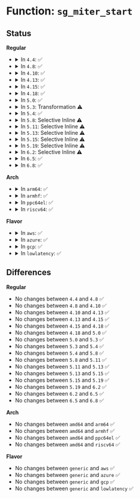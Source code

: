# Function: <code>sg_miter_start</code>

## Status
<b>Regular</b>
<ul>
<li>
<details>
<summary>In <code>4.4</code>: ✅</summary>

```c
void sg_miter_start(struct sg_mapping_iter *miter, struct scatterlist *sgl, unsigned int nents, unsigned int flags);
```

**Collision:** Unique Global

**Inline:** No

**Transformation:** False

**Instances:**

```
In lib/scatterlist.c (ffffffff813fa150)
Location: lib/scatterlist.c:484
Inline: False
Direct callers:
  - lib/scatterlist.c:sg_copy_buffer
```
**Symbols:**

```
ffffffff813fa150-ffffffff813fa1c3: sg_miter_start (STB_GLOBAL)
```
</details>
</li>
<li>
<details>
<summary>In <code>4.8</code>: ✅</summary>

```c
void sg_miter_start(struct sg_mapping_iter *miter, struct scatterlist *sgl, unsigned int nents, unsigned int flags);
```

**Collision:** Unique Global

**Inline:** No

**Transformation:** False

**Instances:**

```
In lib/scatterlist.c (ffffffff814411a0)
Location: lib/scatterlist.c:484
Inline: False
Direct callers:
  - lib/scatterlist.c:sg_copy_buffer
  - lib/mpi/mpicoder.c:mpi_read_raw_from_sgl
  - lib/mpi/mpicoder.c:mpi_write_to_sgl
  - drivers/ata/libata-scsi.c:ata_scsi_report_zones_complete
```
**Symbols:**

```
ffffffff814411a0-ffffffff81441213: sg_miter_start (STB_GLOBAL)
```
</details>
</li>
<li>
<details>
<summary>In <code>4.10</code>: ✅</summary>

```c
void sg_miter_start(struct sg_mapping_iter *miter, struct scatterlist *sgl, unsigned int nents, unsigned int flags);
```

**Collision:** Unique Global

**Inline:** No

**Transformation:** False

**Instances:**

```
In lib/scatterlist.c (ffffffff8145e340)
Location: lib/scatterlist.c:484
Inline: False
Direct callers:
  - lib/scatterlist.c:sg_copy_buffer
  - lib/mpi/mpicoder.c:mpi_read_raw_from_sgl
  - lib/mpi/mpicoder.c:mpi_write_to_sgl
  - drivers/scsi/sd_zbc.c:sd_zbc_report_zones_complete
  - drivers/ata/libata-scsi.c:ata_scsi_report_zones_complete
```
**Symbols:**

```
ffffffff8145e340-ffffffff8145e3b3: sg_miter_start (STB_GLOBAL)
```
</details>
</li>
<li>
<details>
<summary>In <code>4.13</code>: ✅</summary>

```c
void sg_miter_start(struct sg_mapping_iter *miter, struct scatterlist *sgl, unsigned int nents, unsigned int flags);
```

**Collision:** Unique Global

**Inline:** No

**Transformation:** False

**Instances:**

```
In lib/scatterlist.c (ffffffff814634b0)
Location: lib/scatterlist.c:484
Inline: False
Direct callers:
  - lib/scatterlist.c:sg_zero_buffer
  - lib/scatterlist.c:sg_copy_buffer
  - lib/mpi/mpicoder.c:mpi_read_raw_from_sgl
  - lib/mpi/mpicoder.c:mpi_write_to_sgl
  - drivers/scsi/sd_zbc.c:sd_zbc_report_zones_complete
  - drivers/ata/libata-scsi.c:ata_scsi_report_zones_complete
```
**Symbols:**

```
ffffffff814634b0-ffffffff8146350e: sg_miter_start (STB_GLOBAL)
```
</details>
</li>
<li>
<details>
<summary>In <code>4.15</code>: ✅</summary>

```c
void sg_miter_start(struct sg_mapping_iter *miter, struct scatterlist *sgl, unsigned int nents, unsigned int flags);
```

**Collision:** Unique Global

**Inline:** No

**Transformation:** False

**Instances:**

```
In lib/scatterlist.c (ffffffff8148f3c0)
Location: lib/scatterlist.c:525
Inline: False
Direct callers:
  - lib/scatterlist.c:sg_zero_buffer
  - lib/scatterlist.c:sg_copy_buffer
  - lib/mpi/mpicoder.c:mpi_read_raw_from_sgl
  - lib/mpi/mpicoder.c:mpi_write_to_sgl
  - drivers/scsi/sd_zbc.c:sd_zbc_report_zones_complete
  - drivers/ata/libata-scsi.c:ata_scsi_report_zones_complete
```
**Symbols:**

```
ffffffff8148f3c0-ffffffff8148f41d: sg_miter_start (STB_GLOBAL)
```
</details>
</li>
<li>
<details>
<summary>In <code>4.18</code>: ✅</summary>

```c
void sg_miter_start(struct sg_mapping_iter *miter, struct scatterlist *sgl, unsigned int nents, unsigned int flags);
```

**Collision:** Unique Global

**Inline:** No

**Transformation:** False

**Instances:**

```
In lib/scatterlist.c (ffffffff814c3fd0)
Location: lib/scatterlist.c:640
Inline: False
Direct callers:
  - lib/scatterlist.c:sg_zero_buffer
  - lib/scatterlist.c:sg_copy_buffer
  - lib/mpi/mpicoder.c:mpi_read_raw_from_sgl
  - lib/mpi/mpicoder.c:mpi_write_to_sgl
  - drivers/scsi/sd_zbc.c:sd_zbc_report_zones_complete
  - drivers/ata/libata-scsi.c:ata_scsi_report_zones_complete
```
**Symbols:**

```
ffffffff814c3fd0-ffffffff814c402d: sg_miter_start (STB_GLOBAL)
```
</details>
</li>
<li>
<details>
<summary>In <code>5.0</code>: ✅</summary>

```c
void sg_miter_start(struct sg_mapping_iter *miter, struct scatterlist *sgl, unsigned int nents, unsigned int flags);
```

**Collision:** Unique Global

**Inline:** No

**Transformation:** False

**Instances:**

```
In lib/scatterlist.c (ffffffff814d86d0)
Location: lib/scatterlist.c:640
Inline: False
Direct callers:
  - lib/scatterlist.c:sg_zero_buffer
  - lib/scatterlist.c:sg_copy_buffer
  - lib/mpi/mpicoder.c:mpi_read_raw_from_sgl
  - lib/mpi/mpicoder.c:mpi_write_to_sgl
  - drivers/ata/libata-scsi.c:ata_scsi_report_zones_complete
```
**Symbols:**

```
ffffffff814d86d0-ffffffff814d872d: sg_miter_start (STB_GLOBAL)
```
</details>
</li>
<li>
<details>
<summary>In <code>5.3</code>: Transformation ⚠️</summary>

```c
void sg_miter_start(struct sg_mapping_iter *miter, struct scatterlist *sgl, unsigned int nents, unsigned int flags);
```

**Collision:** Unique Global

**Inline:** No

**Transformation:** True

**Instances:**

```
In lib/scatterlist.c (0)
Location: lib/scatterlist.c:674
Inline: False
Direct callers:
  - lib/scatterlist.c:sg_zero_buffer
  - lib/scatterlist.c:sg_copy_buffer
  - lib/mpi/mpicoder.c:mpi_read_raw_from_sgl
  - lib/mpi/mpicoder.c:mpi_write_to_sgl
  - drivers/ata/libata-scsi.c:ata_scsi_report_zones_complete
```
**Symbols:**

```
ffffffff81505188-ffffffff8150519b: sg_miter_start.cold (STB_LOCAL)
ffffffff815045d0-ffffffff8150462e: sg_miter_start (STB_GLOBAL)
```
</details>
</li>
<li>
<details>
<summary>In <code>5.4</code>: ✅</summary>

```c
void sg_miter_start(struct sg_mapping_iter *miter, struct scatterlist *sgl, unsigned int nents, unsigned int flags);
```

**Collision:** Unique Global

**Inline:** No

**Transformation:** False

**Instances:**

```
In lib/scatterlist.c (ffffffff815225c0)
Location: lib/scatterlist.c:674
Inline: False
Direct callers:
  - lib/scatterlist.c:sg_zero_buffer
  - lib/scatterlist.c:sg_copy_buffer
  - lib/mpi/mpicoder.c:mpi_read_raw_from_sgl
  - lib/mpi/mpicoder.c:mpi_write_to_sgl
  - drivers/ata/libata-scsi.c:ata_scsi_report_zones_complete
```
**Symbols:**

```
ffffffff815225c0-ffffffff81522619: sg_miter_start (STB_GLOBAL)
```
</details>
</li>
<li>
<details>
<summary>In <code>5.8</code>: Selective Inline ⚠️</summary>

```c
void sg_miter_start(struct sg_mapping_iter *miter, struct scatterlist *sgl, unsigned int nents, unsigned int flags);
```

**Collision:** Unique Global

**Inline:** Selective

**Transformation:** False

**Instances:**

```
In lib/scatterlist.c (ffffffff81585e9b)
Location: lib/scatterlist.c:674
Inline: True
Inline callers:
  - lib/scatterlist.c:sg_zero_buffer
  - lib/scatterlist.c:sg_copy_buffer
Direct callers:
  - lib/mpi/mpicoder.c:mpi_read_raw_from_sgl
  - lib/mpi/mpicoder.c:mpi_write_to_sgl
  - drivers/ata/libata-scsi.c:ata_scsi_report_zones_complete
```
**Symbols:**

```
ffffffff81585920-ffffffff81585969: sg_miter_start (STB_GLOBAL)
```
</details>
</li>
<li>
<details>
<summary>In <code>5.11</code>: Selective Inline ⚠️</summary>

```c
void sg_miter_start(struct sg_mapping_iter *miter, struct scatterlist *sgl, unsigned int nents, unsigned int flags);
```

**Collision:** Unique Global

**Inline:** Selective

**Transformation:** False

**Instances:**

```
In lib/scatterlist.c (ffffffff815a2f7b)
Location: lib/scatterlist.c:755
Inline: True
Inline callers:
  - lib/scatterlist.c:sg_zero_buffer
  - lib/scatterlist.c:sg_copy_buffer
Direct callers:
  - lib/mpi/mpicoder.c:mpi_read_raw_from_sgl
  - lib/mpi/mpicoder.c:mpi_write_to_sgl
  - drivers/ata/libata-scsi.c:ata_scsi_report_zones_complete
```
**Symbols:**

```
ffffffff815a2a00-ffffffff815a2a49: sg_miter_start (STB_GLOBAL)
```
</details>
</li>
<li>
<details>
<summary>In <code>5.13</code>: Selective Inline ⚠️</summary>

```c
void sg_miter_start(struct sg_mapping_iter *miter, struct scatterlist *sgl, unsigned int nents, unsigned int flags);
```

**Collision:** Unique Global

**Inline:** Selective

**Transformation:** False

**Instances:**

```
In lib/scatterlist.c (ffffffff815a9eab)
Location: lib/scatterlist.c:755
Inline: True
Inline callers:
  - lib/scatterlist.c:sg_zero_buffer
  - lib/scatterlist.c:sg_copy_buffer
Direct callers:
  - lib/mpi/mpicoder.c:mpi_read_raw_from_sgl
  - lib/mpi/mpicoder.c:mpi_write_to_sgl
  - drivers/ata/libata-scsi.c:ata_scsi_report_zones_complete
```
**Symbols:**

```
ffffffff815a9930-ffffffff815a9979: sg_miter_start (STB_GLOBAL)
```
</details>
</li>
<li>
<details>
<summary>In <code>5.15</code>: Selective Inline ⚠️</summary>

```c
void sg_miter_start(struct sg_mapping_iter *miter, struct scatterlist *sgl, unsigned int nents, unsigned int flags);
```

**Collision:** Unique Global

**Inline:** Selective

**Transformation:** False

**Instances:**

```
In lib/scatterlist.c (ffffffff81612f6b)
Location: lib/scatterlist.c:786
Inline: True
Inline callers:
  - lib/scatterlist.c:sg_zero_buffer
  - lib/scatterlist.c:sg_copy_buffer
Direct callers:
  - lib/mpi/mpicoder.c:mpi_read_raw_from_sgl
  - lib/mpi/mpicoder.c:mpi_write_to_sgl
  - drivers/ata/libata-scsi.c:ata_scsi_report_zones_complete
```
**Symbols:**

```
ffffffff81612b70-ffffffff81612bb9: sg_miter_start (STB_GLOBAL)
```
</details>
</li>
<li>
<details>
<summary>In <code>5.19</code>: Selective Inline ⚠️</summary>

```c
void sg_miter_start(struct sg_mapping_iter *miter, struct scatterlist *sgl, unsigned int nents, unsigned int flags);
```

**Collision:** Unique Global

**Inline:** Selective

**Transformation:** False

**Instances:**

```
In lib/scatterlist.c (ffffffff816dfbdb)
Location: lib/scatterlist.c:786
Inline: True
Inline callers:
  - lib/scatterlist.c:sg_zero_buffer
  - lib/scatterlist.c:sg_copy_buffer
Direct callers:
  - lib/mpi/mpicoder.c:mpi_read_raw_from_sgl
  - lib/mpi/mpicoder.c:mpi_write_to_sgl
  - drivers/ata/libata-scsi.c:ata_scsi_report_zones_complete
```
**Symbols:**

```
ffffffff816df280-ffffffff816df2f1: sg_miter_start (STB_GLOBAL)
```
</details>
</li>
<li>
<details>
<summary>In <code>6.2</code>: Selective Inline ⚠️</summary>

```c
void sg_miter_start(struct sg_mapping_iter *miter, struct scatterlist *sgl, unsigned int nents, unsigned int flags);
```

**Collision:** Unique Global

**Inline:** Selective

**Transformation:** False

**Instances:**

```
In lib/scatterlist.c (ffffffff817cf9ab)
Location: lib/scatterlist.c:796
Inline: True
Inline callers:
  - lib/scatterlist.c:sg_zero_buffer
  - lib/scatterlist.c:sg_copy_buffer
Direct callers:
  - lib/mpi/mpicoder.c:mpi_read_raw_from_sgl
  - lib/mpi/mpicoder.c:mpi_write_to_sgl
  - drivers/ata/libata-scsi.c:ata_scsi_report_zones_complete
```
**Symbols:**

```
ffffffff817cf4a0-ffffffff817cf4fa: sg_miter_start (STB_GLOBAL)
```
</details>
</li>
<li>
<details>
<summary>In <code>6.5</code>: ✅</summary>

```c
void sg_miter_start(struct sg_mapping_iter *miter, struct scatterlist *sgl, unsigned int nents, unsigned int flags);
```

**Collision:** Unique Global

**Inline:** No

**Transformation:** False

**Instances:**

```
In lib/scatterlist.c (ffffffff8180d950)
Location: lib/scatterlist.c:798
Inline: False
Direct callers:
  - lib/scatterlist.c:sg_zero_buffer
  - lib/scatterlist.c:sg_copy_buffer
  - lib/mpi/mpicoder.c:mpi_read_raw_from_sgl
  - lib/mpi/mpicoder.c:mpi_write_to_sgl
  - drivers/ata/libata-scsi.c:ata_scsi_report_zones_complete
```
**Symbols:**

```
ffffffff8180d950-ffffffff8180d9aa: sg_miter_start (STB_GLOBAL)
```
</details>
</li>
<li>
<details>
<summary>In <code>6.8</code>: ✅</summary>

```c
void sg_miter_start(struct sg_mapping_iter *miter, struct scatterlist *sgl, unsigned int nents, unsigned int flags);
```

**Collision:** Unique Global

**Inline:** No

**Transformation:** False

**Instances:**

```
In lib/scatterlist.c (ffffffff81853600)
Location: lib/scatterlist.c:800
Inline: False
Direct callers:
  - lib/scatterlist.c:sg_zero_buffer
  - lib/scatterlist.c:sg_copy_buffer
  - lib/crypto/mpi/mpicoder.c:mpi_read_raw_from_sgl
  - lib/crypto/mpi/mpicoder.c:mpi_write_to_sgl
  - drivers/ata/libata-scsi.c:ata_scsi_report_zones_complete
```
**Symbols:**

```
ffffffff81853600-ffffffff8185365a: sg_miter_start (STB_GLOBAL)
```
</details>
</li>
</ul>
<b>Arch</b>
<ul>
<li>
<details>
<summary>In <code>arm64</code>: ✅</summary>

```c
void sg_miter_start(struct sg_mapping_iter *miter, struct scatterlist *sgl, unsigned int nents, unsigned int flags);
```

**Collision:** Unique Global

**Inline:** No

**Transformation:** False

**Instances:**

```
In lib/scatterlist.c (ffff80001062c240)
Location: lib/scatterlist.c:674
Inline: False
Direct callers:
  - lib/scatterlist.c:sg_zero_buffer
  - lib/scatterlist.c:sg_copy_buffer
  - lib/mpi/mpicoder.c:mpi_read_raw_from_sgl
  - lib/mpi/mpicoder.c:mpi_write_to_sgl
  - drivers/ata/libata-scsi.c:ata_scsi_report_zones_complete
  - drivers/mmc/host/mmci.c:mmci_start_data
```
**Symbols:**

```
ffff80001062c240-ffff80001062c274: sg_miter_start (STB_GLOBAL)
```
</details>
</li>
<li>
<details>
<summary>In <code>armhf</code>: ✅</summary>

```c
void sg_miter_start(struct sg_mapping_iter *miter, struct scatterlist *sgl, unsigned int nents, unsigned int flags);
```

**Collision:** Unique Global

**Inline:** No

**Transformation:** False

**Instances:**

```
In lib/scatterlist.c (c07d2c34)
Location: lib/scatterlist.c:674
Inline: False
Direct callers:
  - lib/scatterlist.c:sg_zero_buffer
  - lib/scatterlist.c:sg_copy_buffer
  - lib/mpi/mpicoder.c:mpi_read_raw_from_sgl
  - lib/mpi/mpicoder.c:mpi_write_to_sgl
  - drivers/ata/libata-scsi.c:ata_scsi_report_zones_complete
  - drivers/usb/musb/musb_host.c:musb_host_rx
  - drivers/mmc/host/mmci.c:mmci_start_data
  - drivers/mmc/host/sdhci.c:sdhci_prepare_data
```
**Symbols:**

```
c07d2c34-c07d2c90: sg_miter_start (STB_GLOBAL)
```
</details>
</li>
<li>
<details>
<summary>In <code>ppc64el</code>: ✅</summary>

```c
void sg_miter_start(struct sg_mapping_iter *miter, struct scatterlist *sgl, unsigned int nents, unsigned int flags);
```

**Collision:** Unique Global

**Inline:** No

**Transformation:** False

**Instances:**

```
In lib/scatterlist.c (c0000000007cebc0)
Location: lib/scatterlist.c:674
Inline: False
Direct callers:
  - lib/scatterlist.c:sg_zero_buffer
  - lib/scatterlist.c:sg_copy_buffer
  - lib/mpi/mpicoder.c:mpi_read_raw_from_sgl
  - lib/mpi/mpicoder.c:mpi_write_to_sgl
  - drivers/ata/libata-scsi.c:ata_scsi_report_zones_complete
```
**Symbols:**

```
c0000000007cebc0-c0000000007cec40: sg_miter_start (STB_GLOBAL)
```
</details>
</li>
<li>
<details>
<summary>In <code>riscv64</code>: ✅</summary>

```c
void sg_miter_start(struct sg_mapping_iter *miter, struct scatterlist *sgl, unsigned int nents, unsigned int flags);
```

**Collision:** Unique Global

**Inline:** No

**Transformation:** False

**Instances:**

```
In lib/scatterlist.c (ffffffe00045c43c)
Location: lib/scatterlist.c:674
Inline: False
Direct callers:
  - lib/scatterlist.c:sg_zero_buffer
  - lib/scatterlist.c:sg_copy_buffer
  - lib/mpi/mpicoder.c:mpi_read_raw_from_sgl
  - lib/mpi/mpicoder.c:mpi_write_to_sgl
  - drivers/ata/libata-scsi.c:ata_scsi_report_zones_complete
```
**Symbols:**

```
ffffffe00045c43c-ffffffe00045c488: sg_miter_start (STB_GLOBAL)
```
</details>
</li>
</ul>
<b>Flavor</b>
<ul>
<li>
<details>
<summary>In <code>aws</code>: ✅</summary>

```c
void sg_miter_start(struct sg_mapping_iter *miter, struct scatterlist *sgl, unsigned int nents, unsigned int flags);
```

**Collision:** Unique Global

**Inline:** No

**Transformation:** False

**Instances:**

```
In lib/scatterlist.c (ffffffff8151aba0)
Location: lib/scatterlist.c:674
Inline: False
Direct callers:
  - lib/scatterlist.c:sg_zero_buffer
  - lib/scatterlist.c:sg_copy_buffer
  - lib/mpi/mpicoder.c:mpi_read_raw_from_sgl
  - lib/mpi/mpicoder.c:mpi_write_to_sgl
  - drivers/ata/libata-scsi.c:ata_scsi_report_zones_complete
```
**Symbols:**

```
ffffffff8151aba0-ffffffff8151abf9: sg_miter_start (STB_GLOBAL)
```
</details>
</li>
<li>
<details>
<summary>In <code>azure</code>: ✅</summary>

```c
void sg_miter_start(struct sg_mapping_iter *miter, struct scatterlist *sgl, unsigned int nents, unsigned int flags);
```

**Collision:** Unique Global

**Inline:** No

**Transformation:** False

**Instances:**

```
In lib/scatterlist.c (ffffffff8150ae90)
Location: lib/scatterlist.c:674
Inline: False
Direct callers:
  - lib/scatterlist.c:sg_zero_buffer
  - lib/scatterlist.c:sg_copy_buffer
  - lib/mpi/mpicoder.c:mpi_read_raw_from_sgl
  - lib/mpi/mpicoder.c:mpi_write_to_sgl
  - drivers/ata/libata-scsi.c:ata_scsi_report_zones_complete
```
**Symbols:**

```
ffffffff8150ae90-ffffffff8150aee9: sg_miter_start (STB_GLOBAL)
```
</details>
</li>
<li>
<details>
<summary>In <code>gcp</code>: ✅</summary>

```c
void sg_miter_start(struct sg_mapping_iter *miter, struct scatterlist *sgl, unsigned int nents, unsigned int flags);
```

**Collision:** Unique Global

**Inline:** No

**Transformation:** False

**Instances:**

```
In lib/scatterlist.c (ffffffff81516c30)
Location: lib/scatterlist.c:674
Inline: False
Direct callers:
  - lib/scatterlist.c:sg_zero_buffer
  - lib/scatterlist.c:sg_copy_buffer
  - lib/mpi/mpicoder.c:mpi_read_raw_from_sgl
  - lib/mpi/mpicoder.c:mpi_write_to_sgl
  - drivers/ata/libata-scsi.c:ata_scsi_report_zones_complete
```
**Symbols:**

```
ffffffff81516c30-ffffffff81516c89: sg_miter_start (STB_GLOBAL)
```
</details>
</li>
<li>
<details>
<summary>In <code>lowlatency</code>: ✅</summary>

```c
void sg_miter_start(struct sg_mapping_iter *miter, struct scatterlist *sgl, unsigned int nents, unsigned int flags);
```

**Collision:** Unique Global

**Inline:** No

**Transformation:** False

**Instances:**

```
In lib/scatterlist.c (ffffffff815303c0)
Location: lib/scatterlist.c:674
Inline: False
Direct callers:
  - lib/scatterlist.c:sg_zero_buffer
  - lib/scatterlist.c:sg_copy_buffer
  - lib/mpi/mpicoder.c:mpi_read_raw_from_sgl
  - lib/mpi/mpicoder.c:mpi_write_to_sgl
  - drivers/ata/libata-scsi.c:ata_scsi_report_zones_complete
```
**Symbols:**

```
ffffffff815303c0-ffffffff81530419: sg_miter_start (STB_GLOBAL)
```
</details>
</li>
</ul>

## Differences
<b>Regular</b>
<ul>
<li>
No changes between <code>4.4</code> and <code>4.8</code> ✅
</li>
<li>
No changes between <code>4.8</code> and <code>4.10</code> ✅
</li>
<li>
No changes between <code>4.10</code> and <code>4.13</code> ✅
</li>
<li>
No changes between <code>4.13</code> and <code>4.15</code> ✅
</li>
<li>
No changes between <code>4.15</code> and <code>4.18</code> ✅
</li>
<li>
No changes between <code>4.18</code> and <code>5.0</code> ✅
</li>
<li>
No changes between <code>5.0</code> and <code>5.3</code> ✅
</li>
<li>
No changes between <code>5.3</code> and <code>5.4</code> ✅
</li>
<li>
No changes between <code>5.4</code> and <code>5.8</code> ✅
</li>
<li>
No changes between <code>5.8</code> and <code>5.11</code> ✅
</li>
<li>
No changes between <code>5.11</code> and <code>5.13</code> ✅
</li>
<li>
No changes between <code>5.13</code> and <code>5.15</code> ✅
</li>
<li>
No changes between <code>5.15</code> and <code>5.19</code> ✅
</li>
<li>
No changes between <code>5.19</code> and <code>6.2</code> ✅
</li>
<li>
No changes between <code>6.2</code> and <code>6.5</code> ✅
</li>
<li>
No changes between <code>6.5</code> and <code>6.8</code> ✅
</li>
</ul>
<b>Arch</b>
<ul>
<li>
No changes between <code>amd64</code> and <code>arm64</code> ✅
</li>
<li>
No changes between <code>amd64</code> and <code>armhf</code> ✅
</li>
<li>
No changes between <code>amd64</code> and <code>ppc64el</code> ✅
</li>
<li>
No changes between <code>amd64</code> and <code>riscv64</code> ✅
</li>
</ul>
<b>Flavor</b>
<ul>
<li>
No changes between <code>generic</code> and <code>aws</code> ✅
</li>
<li>
No changes between <code>generic</code> and <code>azure</code> ✅
</li>
<li>
No changes between <code>generic</code> and <code>gcp</code> ✅
</li>
<li>
No changes between <code>generic</code> and <code>lowlatency</code> ✅
</li>
</ul>
